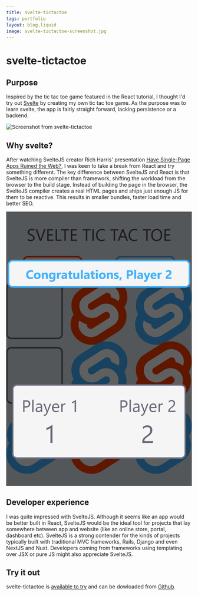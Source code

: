 ```yaml
---
title: svelte-tictactoe
tags: portfolio
layout: blog.liquid
image: svelte-tictactoe-screenshot.jpg 
---
```

# svelte-tictactoe
## Purpose
Inspired by the tic tac toe game featured in the React tutorial, I thought I'd try out [Svelte](https://www.svelte.dev) by
creating my own tic tac toe game. As the purpose was to learn svelte, the app is fairly straight forward, lacking persistence
or a backend.

![Screenshot from svelte-tictactoe]({{image}})

## Why svelte? 
After watching SvelteJS creator Rich Harris' presentation [Have Single-Page Apps Ruined the Web?](https://www.youtube.com/watch?v=860d8usGC0o&t=999s), I was
keen to take a break from React and try something different. The key difference between SvelteJS and React is that SvelteJS is more compiler than framework,
shifting the workload from the browser to the build stage. Instead of building the page in the browser, the SvelteJS compiler creates a real HTML pages and
ships just enough JS for them to be reactive. This results in smaller bundles, faster load time and better SEO.

![svelte-tictactoe scoreboard](svelte-tictactoe-scoreboard.png)

## Developer experience
I was quite impressed with SvelteJS. Although it seems like an app would be better built in React, SvelteJS would be the ideal tool for projects that lay somewhere between app and website (like an online store, portal, dashboard etc). SvelteJS is a strong contender for the kinds of projects typically built
with traditional MVC frameworks, Rails, Django and even NextJS and Nuxt. Developers coming from frameworks using templating over JSX or pure JS might
also appreciate SvelteJS.

## Try it out
svelte-tictactoe is [available to try](https://tictactoe.jasont.dev/) and can be dowloaded from [Github](https://github.com/jasontdev/svelte-tictactoe).